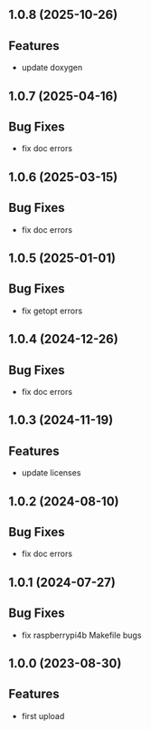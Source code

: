 ## 1.0.8 (2025-10-26)

## Features

- update doxygen

## 1.0.7 (2025-04-16)

## Bug Fixes

- fix doc errors

## 1.0.6 (2025-03-15)

## Bug Fixes

- fix doc errors

## 1.0.5 (2025-01-01)

## Bug Fixes

- fix getopt errors

## 1.0.4 (2024-12-26)

## Bug Fixes

- fix doc errors

## 1.0.3 (2024-11-19)

## Features

- update licenses

## 1.0.2 (2024-08-10)

## Bug Fixes

- fix doc errors

## 1.0.1 (2024-07-27)

## Bug Fixes

- fix raspberrypi4b Makefile bugs

## 1.0.0 (2023-08-30)

## Features

- first upload